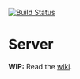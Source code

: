 [![Build Status](https://travis-ci.com/supercoolorg/super-cool-server.svg?branch=master)](https://travis-ci.com/supercoolorg/super-cool-server)

Server
======

**WIP:** Read the [wiki](https://github.com/supercoolorg/server/wiki/).